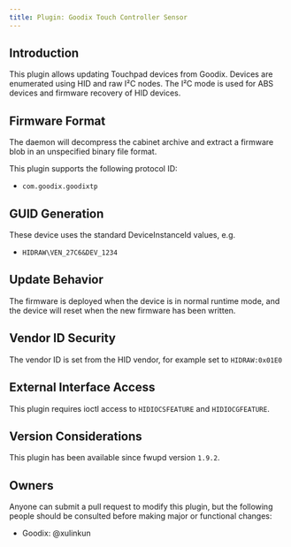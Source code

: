 ```yaml
---
title: Plugin: Goodix Touch Controller Sensor
---
```


## Introduction

This plugin allows updating Touchpad devices from Goodix. Devices are enumerated
using HID and raw I²C nodes. The I²C mode is used for ABS devices and firmware
recovery of HID devices.

## Firmware Format

The daemon will decompress the cabinet archive and extract a firmware blob in
an unspecified binary file format.

This plugin supports the following protocol ID:

* `com.goodix.goodixtp`

## GUID Generation

These device uses the standard DeviceInstanceId values, e.g.

* `HIDRAW\VEN_27C6&DEV_1234`

## Update Behavior

The firmware is deployed when the device is in normal runtime mode, and the
device will reset when the new firmware has been written.

## Vendor ID Security

The vendor ID is set from the HID vendor, for example set to `HIDRAW:0x01E0`

## External Interface Access

This plugin requires ioctl access to `HIDIOCSFEATURE` and `HIDIOCGFEATURE`.

## Version Considerations

This plugin has been available since fwupd version `1.9.2`.

## Owners

Anyone can submit a pull request to modify this plugin, but the following people should be
consulted before making major or functional changes:

* Goodix: @xulinkun

